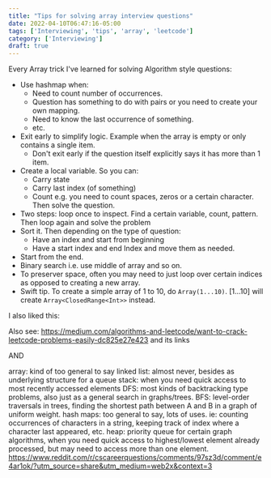 ```yaml
---
title: "Tips for solving array interview questions"
date: 2022-04-10T06:47:16-05:00
tags: ['Interviewing', 'tips', 'array', 'leetcode']
category: ['Interviewing']
draft: true
---
```


Every Array trick I've learned for solving Algorithm style questions: 

- Use hashmap when:
    - Need to count number of occurrences.
    - Question has something to do with pairs or you need to create your own mapping. 
    - Need to know the last occurrence of something.
    - etc.
- Exit early to simplify logic. Example when the array is empty or only contains a single item.
    - Don't exit early if the question itself explicitly says it has more than 1 item. 
- Create a local variable. So you can: 
    - Carry state
    - Carry last index (of something)
    - Count e.g. you need to count spaces, zeros or a certain character. Then solve the question.
- Two steps: loop once to inspect. Find a certain variable, count, pattern. Then loop again and solve the problem 
- Sort it. Then depending on the type of question:
    - Have an index and start from beginning
    - Have a start index and end Index and move them as needed. 
- Start from the end.
- Binary search i.e. use middle of array and so on.
- To preserver space, often you may need to just loop over certain indices as opposed to creating a new array. 
- Swift tip. To create a simple array of 1 to 10, do `Array(1...10)`. [1...10] will create `Array<ClosedRange<Int>>` instead.

I also liked this: 


Also see: 
https://medium.com/algorithms-and-leetcode/want-to-crack-leetcode-problems-easily-dc825e27e423 and its links 

AND

array: kind of too general to say
linked list: almost never, besides as underlying structure for a queue
stack: when you need quick access to most recently accessed elements
DFS: most kinds of backtracking type problems, also just as a general search in graphs/trees.
BFS: level-order traversals in trees, finding the shortest path between A and B in a graph of uniform weight.
hash maps: too general to say, lots of uses. ie: counting occurrences of characters in a string, keeping track of index where a character last appeared, etc.
heap: priority queue for certain graph algorithms, when you need quick access to highest/lowest element already processed, but may need to access more than one element.
https://www.reddit.com/r/cscareerquestions/comments/97sz3d/comment/e4ar1ok/?utm_source=share&utm_medium=web2x&context=3